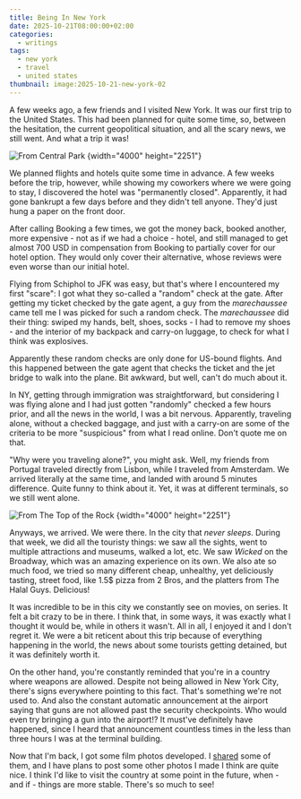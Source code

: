 ```yaml
---
title: Being In New York
date: 2025-10-21T08:00:00+02:00
categories:
  - writings
tags:
  - new york
  - travel
  - united states
thumbnail: image:2025-10-21-new-york-02
---
```


A few weeks ago, a few friends and I visited New York. It was our first trip to the United States. This had been planned for quite some time, so, between the hesitation, the current geopolitical situation, and all the scary news, we still went. And what a trip it was!

<!--more-->

![From Central Park](image:2025-10-21-new-york-01)
{width="4000" height="2251"}

We planned flights and hotels quite some time in advance. A few weeks before the trip, however, while showing my coworkers where we were going to stay, I discovered the hotel was "permanently closed". Apparently, it had gone bankrupt a few days before and they didn't tell anyone. They'd just hung a paper on the front door.

After calling Booking a few times, we got the money back, booked another, more expensive - not as if we had a choice - hotel, and still managed to get almost 700 USD in compensation from Booking to partially cover for our hotel option. They would only cover their alternative, whose reviews were even worse than our initial hotel.

Flying from Schiphol to JFK was easy, but that's where I encountered my first "scare": I got what they so-called a "random" check at the gate. After getting my ticket checked by the gate agent, a guy from the *‌marechaussee* came tell me I was picked for such a random check. The *‌marechaussee* did their thing: swiped my hands, belt, shoes, socks - I had to remove my shoes - and the interior of my backpack and carry-on luggage, to check for what I think was explosives.

Apparently these random checks are only done for US-bound flights. And this happened between the gate agent that checks the ticket and the jet bridge to walk into the plane. Bit awkward, but well, can't do much about it.

In NY, getting through immigration was straightforward, but considering I was flying alone and I had just gotten "randomly" checked a few hours prior, and all the news in the world, I was a bit nervous. Apparently, traveling alone, without a checked baggage, and just with a carry-on are some of the criteria to be more "suspicious" from what I read online. Don't quote me on that.

"Why were you traveling alone?", you might ask. Well, my friends from Portugal traveled directly from Lisbon, while I traveled from Amsterdam. We arrived literally at the same time, and landed with around 5 minutes difference. Quite funny to think about it. Yet, it was at different terminals, so we still went alone.

![From The Top of the Rock](image:2025-10-21-new-york-02)
{width="4000" height="2251"}

Anyways, we arrived. We were there. In the city that *never sleeps*. During that week, we did all the touristy things: we saw all the sights, went to multiple attractions and museums, walked a lot, etc. We saw *Wicked* on the Broadway, which was an amazing experience on its own. We also ate so much food, we tried so many different cheap, unhealthy, yet deliciously tasting, street food, like 1.5$ pizza from 2 Bros, and the platters from The Halal Guys. Delicious!

It was incredible to be in this city we constantly see on movies, on series. It felt a bit crazy to be in there. I think that, in some ways, it was exactly what I thought it would be, while in others it wasn't. All in all, I enjoyed it and I don't regret it. We were a bit reticent about this trip because of everything happening in the world, the news about some tourists getting detained, but it was definitely worth it.

On the other hand, you're constantly reminded that you're in a country where weapons are allowed. Despite not being allowed in New York City, there's signs everywhere pointing to this fact. That's something we're not used to. And also the constant automatic announcement at the airport saying that guns are not allowed past the security checkpoints. Who would even try bringing a gun into the airport!? It must've definitely have happened, since I heard that announcement countless times in the less than three hours I was at the terminal building.

Now that I'm back, I got some film photos developed. I [shared](/2025/10/20/new-york/) some of them, and I have plans to post some other photos I made I think are quite nice. I think I'd like to visit the country at some point in the future, when - and if - things are more stable. There's so much to see!

